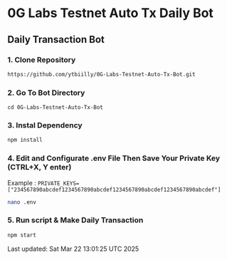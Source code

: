# 0G Labs Testnet Auto Tx Daily Bot 

## Daily Transaction Bot


### 1. Clone Repository

```bash
https://github.com/ytbiilly/0G-Labs-Testnet-Auto-Tx-Bot.git
```

### 2. Go To Bot Directory
```
cd 0G-Labs-Testnet-Auto-Tx-Bot
```

### 3. Instal Dependency

```bash
npm install
```

### 4. Edit and Configurate .env File Then Save Your Private Key (CTRL+X, Y enter)
Example : `PRIVATE_KEYS=["234567890abcdef1234567890abcdef1234567890abcdef1234567890abcdef"]`
```bash
nano .env
```

### 5. Run script & Make Daily Transaction

```bash
npm start
```

Last updated: Sat Mar 22 13:01:25 UTC 2025

